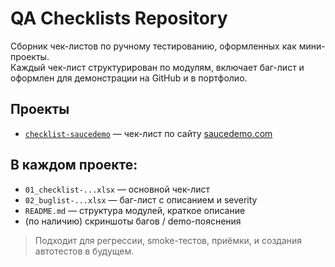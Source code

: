 # QA Checklists Repository

Сборник чек-листов по ручному тестированию, оформленных как мини-проекты.  
Каждый чек-лист структурирован по модулям, включает баг-лист и оформлен для демонстрации на GitHub и в портфолио.

## Проекты

- [`checklist-saucedemo`](checklist-saucedemo) — чек-лист по сайту [saucedemo.com](https://www.saucedemo.com/)

## В каждом проекте:

- `01_checklist-...xlsx` — основной чек-лист
- `02_buglist-...xlsx` — баг-лист с описанием и severity
- `README.md` — структура модулей, краткое описание
- (по наличию) скриншоты багов / demo-пояснения

> Подходит для регрессии, smoke-тестов, приёмки, и создания автотестов в будущем.
